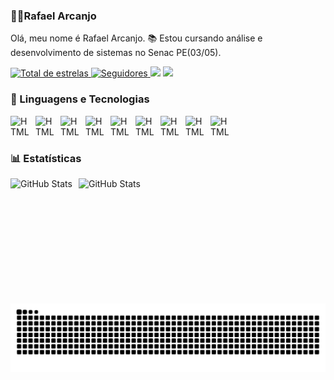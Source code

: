 ### 🤚🏻Rafael Arcanjo

Olá, meu nome é Rafael Arcanjo. 📚 Estou cursando análise e desenvolvimento de sistemas no Senac PE(03/05).

<p align="left">
    </a> 
    <a href="https://github.com/AuzendeGBR">
        <img 
            alt="Total de estrelas" 
            title="Total de estrelas GitHub" 
            src="https://custom-icon-badges.demolab.com/github/stars/AuzendeGBR?color=55960c&style=for-the-badge&labelColor=488207&logo=star&label=estrelas"
        />
    </a>
    <a href="https://github.com/AuzendeGBR">
        <img 
            alt="Seguidores" 
            title="Me siga no GitHub" 
            src="https://custom-icon-badges.demolab.com/github/followers/AuzendeGBR?color=236ad3&labelColor=1155ba&style=for-the-badge&logo=github&label=Seguidores&logoColor=white"
        />
<a href = "mailto:rafaelarcanjods05@gmail.com"><img src="https://img.shields.io/badge/-Gmail-%23333?style=for-the-badge&logo=gmail&logoColor=white" target="_blank"></a>
<a href="https://www.linkedin.com/in/rafael-arcanjo-0647962a0/" target="_blank"><img src="https://img.shields.io/badge/-LinkedIn-%230077B5?style=for-the-badge&logo=linkedin&logoColor=white" target="_blank"></a> 




</p>

### 🤖 Linguagens e Tecnologias
<img 
align="left" 
    alt="HTML"
    title="HTML" 
    width="30px" 
    style="padding-right: 10px;" 
src="https://cdn.jsdelivr.net/gh/devicons/devicon@latest/icons/html5/html5-original-wordmark.svg" />

<img 
align="left" 
    alt="HTML"
    title="HTML" 
    width="30px" 
    style="padding-right: 10px;" 
src="https://cdn.jsdelivr.net/gh/devicons/devicon@latest/icons/css3/css3-original-wordmark.svg" />

<img 
align="left" 
    alt="HTML"
    title="HTML" 
    width="30px" 
    style="padding-right: 10px;"
src="https://cdn.jsdelivr.net/gh/devicons/devicon@latest/icons/javascript/javascript-original.svg" />
<img 
align="left" 
    alt="HTML"
    title="HTML" 
    width="30px" 
    style="padding-right: 10px;"
src="https://cdn.jsdelivr.net/gh/devicons/devicon@latest/icons/typescript/typescript-original.svg" />
          
<img 
align="left" 
    alt="HTML"
    title="HTML" 
    width="30px" 
    style="padding-right: 10px;"
src="https://cdn.jsdelivr.net/gh/devicons/devicon@latest/icons/react/react-original-wordmark.svg" />

<img 
align="left" 
    alt="HTML"
    title="HTML" 
    width="30px" 
    style="padding-right: 10px;"
src="https://cdn.jsdelivr.net/gh/devicons/devicon@latest/icons/git/git-plain.svg" />
    
<img 
align="left" 
    alt="HTML"
    title="HTML" 
    width="30px" 
    style="padding-right: 10px;"
src="https://cdn.jsdelivr.net/gh/devicons/devicon@latest/icons/python/python-original-wordmark.svg" />
          

<img
align="left" 
alt="HTML"
title="HTML" 
width="30px" 
style="padding-right: 10px;"
src="https://cdn.jsdelivr.net/gh/devicons/devicon@latest/icons/nodejs/nodejs-plain.svg" />
          
<img
align="left" 
    alt="HTML"
    title="HTML" 
    width="30px" 
    style="padding-right: 10px;" 
src="https://cdn.jsdelivr.net/gh/devicons/devicon@latest/icons/canva/canva-original.svg" />

<br>
<br>

###  📊 Estatísticas
<p>
  <img 
    align="left" 
    alt="GitHub Stats" 
    height="200" 
    style="padding-right: 10px;" 
    src="https://github-readme-stats.vercel.app/api?username=AuzendeGBR&show_icons=true&theme=tokyonight&include_all_commits=true&locale=pt-br" 
  />
  <img 
      align="left" 
      alt="GitHub Stats" 
      height="200" 
      src="https://github-readme-stats.vercel.app/api/top-langs/?username=AuzendeGBR&theme=tokyonight&layout=compact&custom_title=Tecnologias&langs_count=9" 
  />

</p>
<div>
 <picture>
  <source media="(prefers-color-scheme: dark)" srcset="https://raw.githubusercontent.com/AuzendeGBR/AuzendeGBR/output/github-contribution-grid-snake-dark.svg">
  <source media="(prefers-color-scheme: light)" srcset="https://raw.githubusercontent.com/AuzendeGBR/AuzendeGBR/output/github-contribution-grid-snake.svg">
  <img alt="github contribution grid snake animation" src="https://raw.githubusercontent.com/AuzendeGBR/AuzendeGBR/output/github-contribution-grid-snake.svg">
</picture>
</div>
<br><br><br><br>
